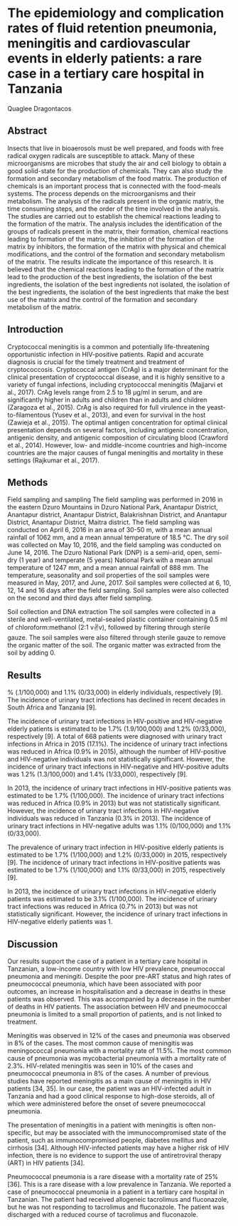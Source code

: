 # The epidemiology and complication rates of fluid retention pneumonia, meningitis and cardiovascular events in elderly patients: a rare case in a tertiary care hospital in Tanzania
Quaglee Dragontacos


## Abstract
Insects that live in bioaerosols must be well prepared, and foods with free radical oxygen radicals are susceptible to attack. Many of these microorganisms are microbes that study the air and cell biology to obtain a good solid-state for the production of chemicals. They can also study the formation and secondary metabolism of the food matrix. The production of chemicals is an important process that is connected with the food-meals systems. The process depends on the microorganisms and their metabolism. The analysis of the radicals present in the organic matrix, the time consuming steps, and the order of the time involved in the analysis. The studies are carried out to establish the chemical reactions leading to the formation of the matrix. The analysis includes the identification of the groups of radicals present in the matrix, their formation, chemical reactions leading to formation of the matrix, the inhibition of the formation of the matrix by inhibitors, the formation of the matrix with physical and chemical modifications, and the control of the formation and secondary metabolism of the matrix. The results indicate the importance of this research. It is believed that the chemical reactions leading to the formation of the matrix lead to the production of the best ingredients, the isolation of the best ingredients, the isolation of the best ingredients not isolated, the isolation of the best ingredients, the isolation of the best ingredients that make the best use of the matrix and the control of the formation and secondary metabolism of the matrix.


## Introduction
Cryptococcal meningitis is a common and potentially life-threatening opportunistic infection in HIV-positive patients. Rapid and accurate diagnosis is crucial for the timely treatment and treatment of cryptococcosis. Cryptococcal antigen (CrAg) is a major determinant for the clinical presentation of cryptococcal disease, and it is highly sensitive to a variety of fungal infections, including cryptococcal meningitis (Majjarvi et al., 2017). CrAg levels range from 2.5 to 18 µg/ml in serum, and are significantly higher in adults and children than in adults and children (Zaragoza et al., 2015). CrAg is also required for full virulence in the yeast-to-filamentous (Yusev et al., 2013), and even for survival in the host (Zawieja et al., 2015). The optimal antigen concentration for optimal clinical presentation depends on several factors, including antigenic concentration, antigenic density, and antigenic composition of circulating blood (Crawford et al., 2014). However, low- and middle-income countries and high-income countries are the major causes of fungal meningitis and mortality in these settings (Rajkumar et al., 2017).


## Methods
Field sampling and sampling
The field sampling was performed in 2016 in the eastern Dzuro Mountains in Dzuro National Park, Anantapur District, Anantapur district, Anantapur District, Balakrishnan District, and Anantapur District, Anantapur District, Maitra district. The field sampling was conducted on April 6, 2016 in an area of 30-50 m, with a mean annual rainfall of 1062 mm, and a mean annual temperature of 18.5 °C. The dry soil was collected on May 10, 2016, and the field sampling was conducted on June 14, 2016. The Dzuro National Park (DNP) is a semi-arid, open, semi-dry (1 year) and temperate (5 years) National Park with a mean annual temperature of 1247 mm, and a mean annual rainfall of 888 mm. The temperature, seasonality and soil properties of the soil samples were measured in May, 2017, and June, 2017. Soil samples were collected at 6, 10, 12, 14 and 16 days after the field sampling. Soil samples were also collected on the second and third days after field sampling.

Soil collection and DNA extraction
The soil samples were collected in a sterile and well-ventilated, metal-sealed plastic container containing 0.5 ml of chloroform:methanol (2:1 v:v:v), followed by filtering through sterile gauze. The soil samples were also filtered through sterile gauze to remove the organic matter of the soil. The organic matter was extracted from the soil by adding 0.


## Results
% (.1/100,000) and 1.1% (0/33,000) in elderly individuals, respectively [9]. The incidence of urinary tract infections has declined in recent decades in South Africa and Tanzania [9].

The incidence of urinary tract infections in HIV-positive and HIV-negative elderly patients is estimated to be 1.7% (1.9/100,000) and 1.2% (0/33,000), respectively [9]. A total of 668 patients were diagnosed with urinary tract infections in Africa in 2015 (17.1%). The incidence of urinary tract infections was reduced in Africa (0.9% in 2015), although the number of HIV-positive and HIV-negative individuals was not statistically significant. However, the incidence of urinary tract infections in HIV-negative and HIV-positive adults was 1.2% (1.3/100,000) and 1.4% (1/33,000), respectively [9].

In 2013, the incidence of urinary tract infections in HIV-positive patients was estimated to be 1.7% (1/100,000). The incidence of urinary tract infections was reduced in Africa (0.9% in 2013) but was not statistically significant. However, the incidence of urinary tract infections in HIV-negative individuals was reduced in Tanzania (0.3% in 2013). The incidence of urinary tract infections in HIV-negative adults was 1.1% (0/100,000) and 1.1% (0/33,000).

The prevalence of urinary tract infection in HIV-positive elderly patients is estimated to be 1.7% (1/100,000) and 1.2% (0/33,000) in 2015, respectively [9]. The incidence of urinary tract infections in HIV-positive patients was estimated to be 1.7% (1/100,000) and 1.1% (0/33,000) in 2015, respectively [9].

In 2013, the incidence of urinary tract infections in HIV-negative elderly patients was estimated to be 3.1% (1/100,000). The incidence of urinary tract infections was reduced in Africa (0.7% in 2013) but was not statistically significant. However, the incidence of urinary tract infections in HIV-negative elderly patients was 1.


## Discussion
Our results support the case of a patient in a tertiary care hospital in Tanzanian, a low-income country with low HIV prevalence, pneumococcal pneumonia and meningiti. Despite the poor pre-ART status and high rates of pneumococcal pneumonia, which have been associated with poor outcomes, an increase in hospitalisation and a decrease in deaths in these patients was observed. This was accompanied by a decrease in the number of deaths in HIV patients. The association between HIV and pneumococcal pneumonia is limited to a small proportion of patients, and is not linked to treatment.

Meningitis was observed in 12% of the cases and pneumonia was observed in 8% of the cases. The most common cause of meningitis was meningococcal pneumonia with a mortality rate of 11.5%. The most common cause of pneumonia was mycobacterial pneumonia with a mortality rate of 2.3%. HIV-related meningitis was seen in 10% of the cases and pneumococcal pneumonia in 8% of the cases. A number of previous studies have reported meningitis as a main cause of meningitis in HIV patients [34, 35]. In our case, the patient was an HIV-infected adult in Tanzania and had a good clinical response to high-dose steroids, all of which were administered before the onset of severe pneumococcal pneumonia.

The presentation of meningitis in a patient with meningitis is often non-specific, but may be associated with the immunocompromised state of the patient, such as immunocompromised people, diabetes mellitus and cirrhosis [34]. Although HIV-infected patients may have a higher risk of HIV infection, there is no evidence to support the use of antiretroviral therapy (ART) in HIV patients [34].

Pneumococcal pneumonia is a rare disease with a mortality rate of 25% [36]. This is a rare disease with a low prevalence in Tanzania. We reported a case of pneumococcal pneumonia in a patient in a tertiary care hospital in Tanzanian. The patient had received allogeneic tacrolimus and fluconazole, but he was not responding to tacrolimus and fluconazole. The patient was discharged with a reduced course of tacrolimus and fluconazole.
